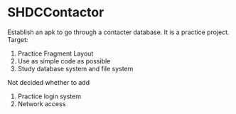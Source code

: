 # SHDCContactor
Establish an apk to go through a contacter database. It is a practice project.
Target:
1. Practice Fragment Layout
2. Use as simple code as possible
3. Study database system and file system

Not decided whether to add
1. Practice login system
2. Network access


